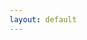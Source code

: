 ```yaml
---
layout: default
---
```


<!--Begin CTCT Archive-->

<script id="archiveScript" src="//static.ctctcdn.com/js/archive-static/current/archive-static.min.js"></script><div id="archiveList" data-archive-count="100" data-m="a07e26alb130"></div>

<!--End CTCT Archive-->
